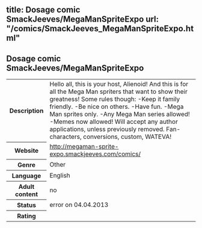 title: Dosage comic SmackJeeves/MegaManSpriteExpo
url: "/comics/SmackJeeves_MegaManSpriteExpo.html"
---
Dosage comic SmackJeeves/MegaManSpriteExpo
-----------------------------------------

<table class="comicinfo">
<tr>
<th>Description</th><td>Hello all, this is your host, Alienoid! And this is for all the Mega Man spriters that want to show their greatness! Some rules though: -Keep it family friendly. -Be nice on others. -Have fun. -Mega Man sprites only. -Any Mega Man series allowed! -Memes now allowed! Will accept any author applications, unless previously removed. Fan-characters, conversions, custom, WATEVA!</td>
</tr>
<tr>
<th>Website</th><td><a href="http://megaman-sprite-expo.smackjeeves.com/comics/">http://megaman-sprite-expo.smackjeeves.com/comics/</a></td>
</tr>
<tr>
<th>Genre</th><td>Other</td>
</tr>
<tr>
<th>Language</th><td>English</td>
</tr>
<tr>
<th>Adult content</th><td>no</td>
</tr>
<tr>
<th>Status</th><td>error on 04.04.2013</td>
</tr>
<tr>
<th>Rating</th><td><div class="g-plusone" data-size="standard" data-annotation="bubble"
 data-href="http://megaman-sprite-expo.smackjeeves.com/comics/"></div></td>
</tr>
</table>
<script type="text/javascript">
  (function() {
    var po = document.createElement('script'); po.type = 'text/javascript'; po.async = true;
    po.src = 'https://apis.google.com/js/plusone.js';
    var s = document.getElementsByTagName('script')[0]; s.parentNode.insertBefore(po, s);
  })();
</script>
